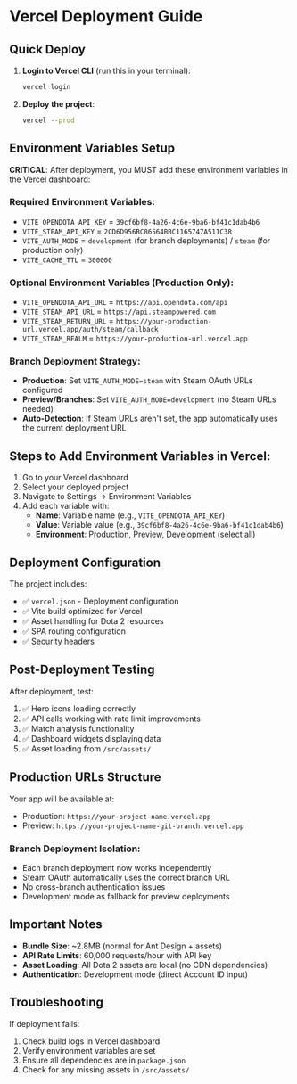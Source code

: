 # Vercel Deployment Guide

## Quick Deploy

1. **Login to Vercel CLI** (run this in your terminal):
   ```bash
   vercel login
   ```

2. **Deploy the project**:
   ```bash
   vercel --prod
   ```

## Environment Variables Setup

**CRITICAL**: After deployment, you MUST add these environment variables in the Vercel dashboard:

### Required Environment Variables:
- `VITE_OPENDOTA_API_KEY` = `39cf6bf8-4a26-4c6e-9ba6-bf41c1dab4b6`
- `VITE_STEAM_API_KEY` = `2CD6D956BC86564BBC1165747A511C38`
- `VITE_AUTH_MODE` = `development` (for branch deployments) / `steam` (for production only)
- `VITE_CACHE_TTL` = `300000`

### Optional Environment Variables (Production Only):
- `VITE_OPENDOTA_API_URL` = `https://api.opendota.com/api`
- `VITE_STEAM_API_URL` = `https://api.steampowered.com`
- `VITE_STEAM_RETURN_URL` = `https://your-production-url.vercel.app/auth/steam/callback`
- `VITE_STEAM_REALM` = `https://your-production-url.vercel.app`

### Branch Deployment Strategy:
- **Production**: Set `VITE_AUTH_MODE=steam` with Steam OAuth URLs configured
- **Preview/Branches**: Set `VITE_AUTH_MODE=development` (no Steam URLs needed)
- **Auto-Detection**: If Steam URLs aren't set, the app automatically uses the current deployment URL

## Steps to Add Environment Variables in Vercel:

1. Go to your Vercel dashboard
2. Select your deployed project
3. Navigate to Settings → Environment Variables
4. Add each variable with:
   - **Name**: Variable name (e.g., `VITE_OPENDOTA_API_KEY`)
   - **Value**: Variable value (e.g., `39cf6bf8-4a26-4c6e-9ba6-bf41c1dab4b6`)
   - **Environment**: Production, Preview, Development (select all)

## Deployment Configuration

The project includes:
- ✅ `vercel.json` - Deployment configuration
- ✅ Vite build optimized for Vercel
- ✅ Asset handling for Dota 2 resources
- ✅ SPA routing configuration
- ✅ Security headers

## Post-Deployment Testing

After deployment, test:
1. ✅ Hero icons loading correctly
2. ✅ API calls working with rate limit improvements
3. ✅ Match analysis functionality
4. ✅ Dashboard widgets displaying data
5. ✅ Asset loading from `/src/assets/`

## Production URLs Structure

Your app will be available at:
- Production: `https://your-project-name.vercel.app`
- Preview: `https://your-project-name-git-branch.vercel.app`

### Branch Deployment Isolation:
- Each branch deployment now works independently
- Steam OAuth automatically uses the correct branch URL
- No cross-branch authentication issues
- Development mode as fallback for preview deployments

## Important Notes

- **Bundle Size**: ~2.8MB (normal for Ant Design + assets)
- **API Rate Limits**: 60,000 requests/hour with API key
- **Asset Loading**: All Dota 2 assets are local (no CDN dependencies)
- **Authentication**: Development mode (direct Account ID input)

## Troubleshooting

If deployment fails:
1. Check build logs in Vercel dashboard
2. Verify environment variables are set
3. Ensure all dependencies are in `package.json`
4. Check for any missing assets in `/src/assets/`